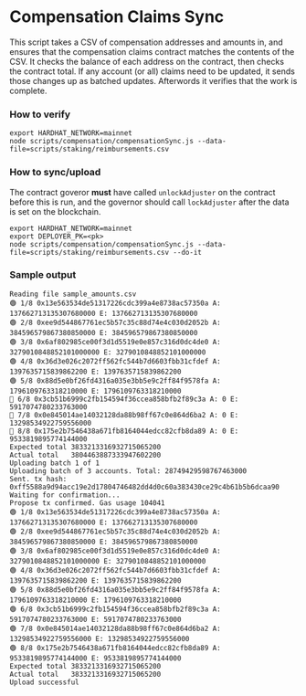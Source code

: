 # Compensation Claims Sync

This script takes a CSV of compensation addresses and amounts in, and ensures that the compensation claims contract matches the contents of the CSV. It checks the balance of each address on the contract, then checks the contract total. If any account (or all) claims need to be updated, it sends those changes up as batched updates. Afterwords it verifies that the work is complete.


### How to verify

    export HARDHAT_NETWORK=mainnet
    node scripts/compensation/compensationSync.js --data-file=scripts/staking/reimbursements.csv

### How to sync/upload

The contract goveror **must**  have called `unlockAdjuster` on the contract before this is run, and the governor should call `lockAdjuster` after the data is set on the blockchain.

    export HARDHAT_NETWORK=mainnet
    export DEPLOYER_PK=<pk>
    node scripts/compensation/compensationSync.js --data-file=scripts/staking/reimbursements.csv --do-it


### Sample output  

    Reading file sample_amounts.csv
    🟢 1/8 0x13e563534de51317226cdc399a4e8738ac57350a A: 137662713135307680000 E: 137662713135307680000
    🟢 2/8 0xee9d544867761ec5b57c35c88d74e4c030d2052b A: 384596579867380850000 E: 384596579867380850000
    🟢 3/8 0x6af802985ce00f3d1d5519e0e857c316d0dc4de0 A: 3279010848852101000000 E: 3279010848852101000000
    🟢 4/8 0x36d3e026c2072ff562fc544b7d6603fbb31cfdef A: 1397635715839862200 E: 1397635715839862200
    🟢 5/8 0x88d5e0bf26fd4316a035e3bb5e9c2ff84f9578fa A: 1796109763318210000 E: 1796109763318210000
    🔴 6/8 0x3cb51b6999c2fb154594f36ccea858bfb2f89c3a A: 0 E: 5917074780233763000
    🔴 7/8 0x0e845014ae14032128da88b98ff67c0e864d6ba2 A: 0 E: 13298534922759556000
    🔴 8/8 0x175e2b7546438a671fb8164044edcc82cfb8da89 A: 0 E: 9533819895774144000
    Expected total 3833213316932715065200
    Actual total   3804463887333947602200
    Uploading batch 1 of 1
    Uploading batch of 3 accounts. Total: 28749429598767463000
    Sent. tx hash: 0xff5588a9d94acc19e2d17804746482dd4d0c60a383430ce29c4b61b5b6dcaa90
    Waiting for confirmation...
    Propose tx confirmed. Gas usage 104041
    🟢 1/8 0x13e563534de51317226cdc399a4e8738ac57350a A: 137662713135307680000 E: 137662713135307680000
    🟢 2/8 0xee9d544867761ec5b57c35c88d74e4c030d2052b A: 384596579867380850000 E: 384596579867380850000
    🟢 3/8 0x6af802985ce00f3d1d5519e0e857c316d0dc4de0 A: 3279010848852101000000 E: 3279010848852101000000
    🟢 4/8 0x36d3e026c2072ff562fc544b7d6603fbb31cfdef A: 1397635715839862200 E: 1397635715839862200
    🟢 5/8 0x88d5e0bf26fd4316a035e3bb5e9c2ff84f9578fa A: 1796109763318210000 E: 1796109763318210000
    🟢 6/8 0x3cb51b6999c2fb154594f36ccea858bfb2f89c3a A: 5917074780233763000 E: 5917074780233763000
    🟢 7/8 0x0e845014ae14032128da88b98ff67c0e864d6ba2 A: 13298534922759556000 E: 13298534922759556000
    🟢 8/8 0x175e2b7546438a671fb8164044edcc82cfb8da89 A: 9533819895774144000 E: 9533819895774144000
    Expected total 3833213316932715065200
    Actual total   3833213316932715065200
    Upload successful
